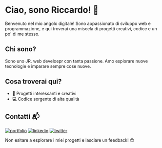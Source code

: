 # Ciao, sono Riccardo! 👋

Benvenuto nel mio angolo digitale! Sono appassionato di sviluppo web e programmazione, e qui troverai una miscela di progetti creativi, codice e un po' di me stesso.

## Chi sono?

Sono uno JR. web develoepr con tanta passione. Amo esplorare nuove tecnologie e imparare sempre cose nuove.

## Cosa troverai qui?

- 🚀 Progetti interessanti e creativi
- 💻 Codice sorgente di alta qualità

<!--## Progetti in evidenza

<--### [Pokèdex](https://github.com/rikyking/Pokedex)
Progetto realizzato durente il corso di Front-end promosso da Opinno. 
Una replica del famoso strumento utilizzato nel mondo dei Poké allenatori, che da la possibilità di reperire immagine, verso e dati sui diversi Pokémon

### [Nome Progetto 2](link_al_progetto_2)
Un altro progetto fantastico! Descrivine brevemente l'obiettivo e come può essere utile.-->


##  Contatti  📬
[![portfolio](https://img.shields.io/badge/my_portfolio-000?style=for-the-badge&logo=ko-fi&logoColor=white)](https://bit.ly/me-medesimo)
[![linkedin](https://img.shields.io/badge/linkedin-0A66C2?style=for-the-badge&logo=linkedin&logoColor=white)](https://www.linkedin.com/in/riccardo-patronaggio/)
[![twitter](https://img.shields.io/badge/twitter-1DA1F2?style=for-the-badge&logo=twitter&logoColor=white)](https://twitter.com/richi_patro16)


Non esitare a esplorare i miei progetti e lasciare un feedback! 😊

